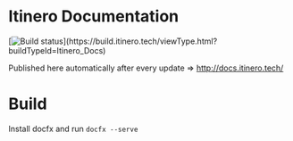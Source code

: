 Itinero Documentation
=====================

[![Build status](http://build.itinero.tech:8080/app/rest/builds/buildType:(id:Itinero_Docs)/statusIcon)](https://build.itinero.tech/viewType.html?buildTypeId=Itinero_Docs)

Published here automatically after every update => http://docs.itinero.tech/

# Build

Install docfx and run ```docfx --serve```
